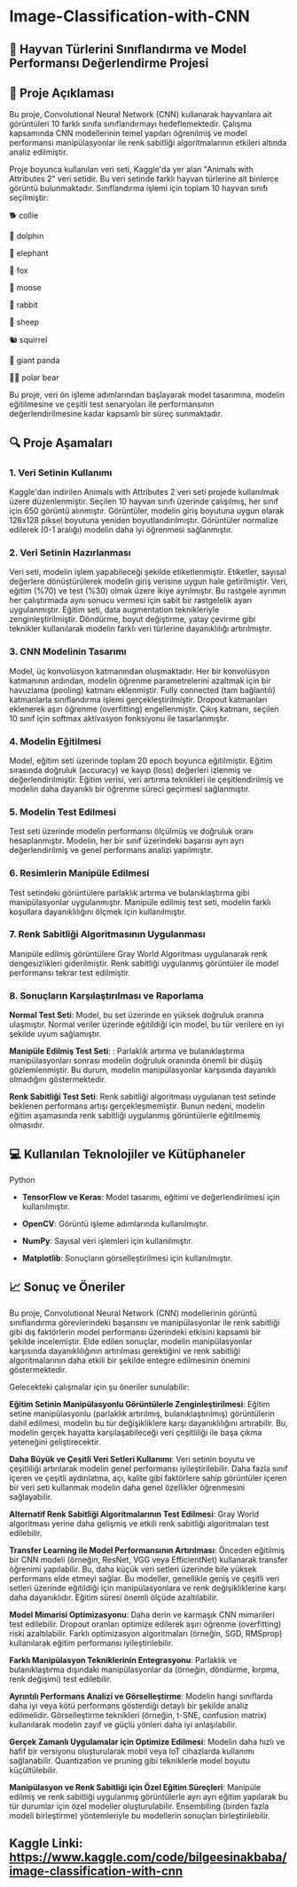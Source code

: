 # Image-Classification-with-CNN

## **🐾 Hayvan Türlerini Sınıflandırma ve Model Performansı Değerlendirme Projesi**

## **📖 Proje Açıklaması**

Bu proje, Convolutional Neural Network (CNN) kullanarak hayvanlara ait görüntüleri 10 farklı sınıfa sınıflandırmayı hedeflemektedir. Çalışma kapsamında CNN modellerinin temel yapıları öğrenilmiş ve model performansı manipülasyonlar ile renk sabitliği algoritmalarının etkileri altında analiz edilmiştir.

Proje boyunca kullanılan veri seti, Kaggle'da yer alan "Animals with Attributes 2" veri setidir. Bu veri setinde farklı hayvan türlerine ait binlerce görüntü bulunmaktadır. Sınıflandırma işlemi için toplam 10 hayvan sınıfı seçilmiştir:

🐕 collie

🐬 dolphin

🐘 elephant

🦊 fox

🦌 moose

🐇 rabbit

🐑 sheep

🐿️ squirrel

🐼 giant panda

🐻‍❄️ polar bear

Bu proje, veri ön işleme adımlarından başlayarak model tasarımına, modelin eğitilmesine ve çeşitli test senaryoları ile performansının değerlendirilmesine kadar kapsamlı bir süreç sunmaktadır.

## **🔍 Proje Aşamaları**

### 1️. **Veri Setinin Kullanımı**

Kaggle'dan indirilen Animals with Attributes 2 veri seti projede kullanılmak üzere düzenlenmiştir.
Seçilen 10 hayvan sınıfı üzerinde çalışılmış, her sınıf için 650 görüntü alınmıştır.
Görüntüler, modelin giriş boyutuna uygun olarak 128x128 piksel boyutuna yeniden boyutlandırılmıştır.
Görüntüler normalize edilerek (0-1 aralığı) modelin daha iyi öğrenmesi sağlanmıştır.

### 2. **Veri Setinin Hazırlanması**

Veri seti, modelin işlem yapabileceği şekilde etiketlenmiştir. Etiketler, sayısal değerlere dönüştürülerek modelin giriş verisine uygun hale getirilmiştir.
Veri, eğitim (%70) ve test (%30) olmak üzere ikiye ayrılmıştır. Bu rastgele ayrımın her çalıştırmada aynı sonucu vermesi için sabit bir rastgelelik ayarı uygulanmıştır.
Eğitim seti, data augmentation teknikleriyle zenginleştirilmiştir. Döndürme, boyut değiştirme, yatay çevirme gibi teknikler kullanılarak modelin farklı veri türlerine dayanıklılığı artırılmıştır.

### 3. **CNN Modelinin Tasarımı**

Model, üç konvolüsyon katmanından oluşmaktadır.
Her bir konvolüsyon katmanının ardından, modelin öğrenme parametrelerini azaltmak için bir havuzlama (pooling) katmanı eklenmiştir.
Fully connected (tam bağlantılı) katmanlarla sınıflandırma işlemi gerçekleştirilmiştir.
Dropout katmanları eklenerek aşırı öğrenme (overfitting) engellenmiştir.
Çıkış katmanı, seçilen 10 sınıf için softmax aktivasyon fonksiyonu ile tasarlanmıştır.

### 4. **Modelin Eğitilmesi**

Model, eğitim seti üzerinde toplam 20 epoch boyunca eğitilmiştir.
Eğitim sırasında doğruluk (accuracy) ve kayıp (loss) değerleri izlenmiş ve değerlendirilmiştir.
Eğitim verisi, veri artırma teknikleri ile çeşitlendirilmiş ve modelin daha dayanıklı bir öğrenme süreci geçirmesi sağlanmıştır.

### 5. **Modelin Test Edilmesi**

Test seti üzerinde modelin performansı ölçülmüş ve doğruluk oranı hesaplanmıştır.
Modelin, her bir sınıf üzerindeki başarısı ayrı ayrı değerlendirilmiş ve genel performans analizi yapılmıştır.

### 6. **Resimlerin Manipüle Edilmesi**

Test setindeki görüntülere parlaklık artırma ve bulanıklaştırma gibi manipülasyonlar uygulanmıştır.
Manipüle edilmiş test seti, modelin farklı koşullara dayanıklılığını ölçmek için kullanılmıştır.

### 7. **Renk Sabitliği Algoritmasının Uygulanması**

Manipüle edilmiş görüntülere Gray World Algoritması uygulanarak renk dengesizlikleri giderilmiştir.
Renk sabitliği uygulanmış görüntüler ile model performansı tekrar test edilmiştir.

### 8. **Sonuçların Karşılaştırılması ve Raporlama**

**Normal Test Seti**: Model, bu set üzerinde en yüksek doğruluk oranına ulaşmıştır. Normal veriler üzerinde eğitildiği için model, bu tür verilere en iyi şekilde uyum sağlamıştır.

**Manipüle Edilmiş Test Seti**: : Parlaklık artırma ve bulanıklaştırma manipülasyonları sonrası modelin doğruluk oranında önemli bir düşüş gözlemlenmiştir. Bu durum, modelin manipülasyonlar karşısında dayanıklı olmadığını göstermektedir.

**Renk Sabitliği Test Seti**:  Renk sabitliği algoritması uygulanan test setinde beklenen performans artışı gerçekleşmemiştir. Bunun nedeni, modelin eğitim aşamasında renk sabitliği uygulanmış görüntülerle eğitilmemiş olmasıdır. 

## **💻 Kullanılan Teknolojiler ve Kütüphaneler**

Python

- **TensorFlow ve Keras**: Model tasarımı, eğitimi ve değerlendirilmesi için kullanılmıştır.

- **OpenCV**: Görüntü işleme adımlarında kullanılmıştır.

- **NumPy**: Sayısal veri işlemleri için kullanılmıştır.

- **Matplotlib**: Sonuçların görselleştirilmesi için kullanılmıştır.

## **📈 Sonuç ve Öneriler**

Bu proje, Convolutional Neural Network (CNN) modellerinin görüntü sınıflandırma görevlerindeki başarısını ve manipülasyonlar ile renk sabitliği gibi dış faktörlerin model performansı üzerindeki etkisini kapsamlı bir şekilde incelemiştir. Elde edilen sonuçlar, modelin manipülasyonlar karşısında dayanıklılığının artırılması gerektiğini ve renk sabitliği algoritmalarının daha etkili bir şekilde entegre edilmesinin önemini göstermektedir.

Gelecekteki çalışmalar için şu öneriler sunulabilir:

**Eğitim Setinin Manipülasyonlu Görüntülerle Zenginleştirilmesi**:
Eğitim setine manipülasyonlu (parlaklık artırılmış, bulanıklaştırılmış) görüntülerin dahil edilmesi, modelin bu tür değişikliklere karşı dayanıklılığını artırabilir. Bu, modelin gerçek hayatta karşılaşabileceği veri çeşitliliği ile başa çıkma yeteneğini geliştirecektir. 

**Daha Büyük ve Çeşitli Veri Setleri Kullanımı**:
Veri setinin boyutu ve çeşitliliği artırılarak modelin genel performansı iyileştirilebilir. Daha fazla sınıf içeren ve çeşitli aydınlatma, açı, kalite gibi faktörlere sahip görüntüler içeren bir veri seti kullanmak modelin daha genel özellikler öğrenmesini sağlayabilir.

**Alternatif Renk Sabitliği Algoritmalarının Test Edilmesi**:
Gray World algoritması yerine daha gelişmiş ve etkili renk sabitliği algoritmaları test edilebilir. 

**Transfer Learning ile Model Performansının Artırılması**:
Önceden eğitilmiş bir CNN modeli (örneğin, ResNet, VGG veya EfficientNet) kullanarak transfer öğrenimi yapılabilir. Bu, daha küçük veri setleri üzerinde bile yüksek performans elde etmeyi sağlar. Bu modeller, genellikle geniş ve çeşitli veri setleri üzerinde eğitildiği için manipülasyonlara ve renk değişikliklerine karşı daha dayanıklıdır. Eğitim süresi önemli ölçüde azaltılabilir.

**Model Mimarisi Optimizasyonu**:
Daha derin ve karmaşık CNN mimarileri test edilebilir.
Dropout oranları optimize edilerek aşırı öğrenme (overfitting) riski azaltılabilir.
Farklı optimizasyon algoritmaları (örneğin, SGD, RMSprop) kullanılarak eğitim performansı iyileştirilebilir.

**Farklı Manipülasyon Tekniklerinin Entegrasyonu**:
Parlaklık ve bulanıklaştırma dışındaki manipülasyonlar da (örneğin, döndürme, kırpma, renk değişimi) test edilebilir.

**Ayrıntılı Performans Analizi ve Görselleştirme**:
Modelin hangi sınıflarda daha iyi veya kötü performans gösterdiği detaylı bir şekilde analiz edilmelidir.
Görselleştirme teknikleri (örneğin, t-SNE, confusion matrix) kullanılarak modelin zayıf ve güçlü yönleri daha iyi anlaşılabilir.

**Gerçek Zamanlı Uygulamalar için Optimize Edilmesi**:
Modelin daha hızlı ve hafif bir versiyonu oluşturularak mobil veya IoT cihazlarda kullanımı sağlanabilir.
Quantization ve pruning gibi tekniklerle model boyutu küçültülebilir.

**Manipülasyon ve Renk Sabitliği için Özel Eğitim Süreçleri**:
Manipüle edilmiş ve renk sabitliği uygulanmış görüntülerle ayrı ayrı eğitim yapılarak bu tür durumlar için özel modeller oluşturulabilir.
Ensemblling (birden fazla modeli birleştirme) yöntemleriyle bu modellerin sonuçları birleştirilebilir.

## Kaggle Linki: https://www.kaggle.com/code/bilgeesinakbaba/image-classification-with-cnn
